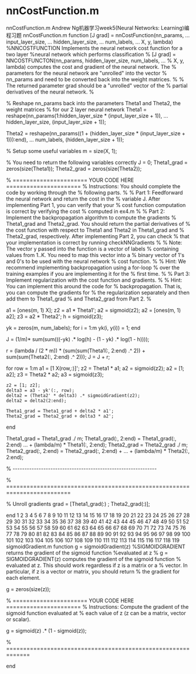 # nnCostFunction.m
nnCostFunction.m
Andrew Ng机器学习week5(Neural Networks: Learning)编程习题
nnCostFunction.m
function [J grad] = nnCostFunction(nn_params, ...
                                   input_layer_size, ...
                                   hidden_layer_size, ...
                                   num_labels, ...
                                   X, y, lambda)
%NNCOSTFUNCTION Implements the neural network cost function for a two layer
%neural network which performs classification
%   [J grad] = NNCOSTFUNCTON(nn_params, hidden_layer_size, num_labels, ...
%   X, y, lambda) computes the cost and gradient of the neural network. The
%   parameters for the neural network are "unrolled" into the vector
%   nn_params and need to be converted back into the weight matrices. 
% 
%   The returned parameter grad should be a "unrolled" vector of the
%   partial derivatives of the neural network.
%

% Reshape nn_params back into the parameters Theta1 and Theta2, the weight matrices
% for our 2 layer neural network
Theta1 = reshape(nn_params(1:hidden_layer_size * (input_layer_size + 1)), ...
                 hidden_layer_size, (input_layer_size + 1));

Theta2 = reshape(nn_params((1 + (hidden_layer_size * (input_layer_size + 1))):end), ...
                 num_labels, (hidden_layer_size + 1));

% Setup some useful variables
m = size(X, 1);

% You need to return the following variables correctly 
J = 0;
Theta1_grad = zeros(size(Theta1));
Theta2_grad = zeros(size(Theta2));

% ====================== YOUR CODE HERE ======================
% Instructions: You should complete the code by working through the
%               following parts.
%
% Part 1: Feedforward the neural network and return the cost in the
%         variable J. After implementing Part 1, you can verify that your
%         cost function computation is correct by verifying the cost
%         computed in ex4.m
%
% Part 2: Implement the backpropagation algorithm to compute the gradients
%         Theta1_grad and Theta2_grad. You should return the partial derivatives of
%         the cost function with respect to Theta1 and Theta2 in Theta1_grad and
%         Theta2_grad, respectively. After implementing Part 2, you can check
%         that your implementation is correct by running checkNNGradients
%
%         Note: The vector y passed into the function is a vector of labels
%               containing values from 1..K. You need to map this vector into a 
%               binary vector of 1's and 0's to be used with the neural network
%               cost function.
%
%         Hint: We recommend implementing backpropagation using a for-loop
%               over the training examples if you are implementing it for the 
%               first time.
%
% Part 3: Implement regularization with the cost function and gradients.
%
%         Hint: You can implement this around the code for
%               backpropagation. That is, you can compute the gradients for
%               the regularization separately and then add them to Theta1_grad
%               and Theta2_grad from Part 2.
%

a1 = [ones(m, 1) X];
z2 = a1 * Theta1';
a2 = sigmoid(z2);
a2 = [ones(m, 1) a2];
z3 = a2 * Theta2';
h = sigmoid(z3);

yk = zeros(m, num_labels);
for i = 1:m
    yk(i, y(i)) = 1;
end

J = (1/m)* sum(sum(((-yk) .* log(h) - (1 - yk) .* log(1 - h))));

r = (lambda / (2 * m)) * (sum(sum(Theta1(:, 2:end) .^ 2))
    + sum(sum(Theta2(:, 2:end) .^ 2)));
J = J + r;

for row = 1:m
    a1 = [1 X(row,:)]';
    z2 = Theta1 * a1;
    a2 = sigmoid(z2);
    a2 = [1; a2];
    z3 = Theta2 * a2;
    a3 = sigmoid(z3);

    z2 = [1; z2];
    delta3 = a3 - yk'(:, row);
    delta2 = (Theta2' * delta3) .* sigmoidGradient(z2);
    delta2 = delta2(2:end);

    Theta1_grad = Theta1_grad + delta2 * a1';
    Theta2_grad = Theta2_grad + delta3 * a2';

end

Theta1_grad = Theta1_grad ./ m;
Theta1_grad(:, 2:end) = Theta1_grad(:, 2:end) ...
        + (lambda/m) * Theta1(:, 2:end);
Theta2_grad = Theta2_grad ./ m;
Theta2_grad(:, 2:end) = Theta2_grad(:, 2:end) + ...
        + (lambda/m) * Theta2(:, 2:end);



% -------------------------------------------------------------

% =========================================================================

% Unroll gradients
grad = [Theta1_grad(:) ; Theta2_grad(:)];


end
1
2
3
4
5
6
7
8
9
10
11
12
13
14
15
16
17
18
19
20
21
22
23
24
25
26
27
28
29
30
31
32
33
34
35
36
37
38
39
40
41
42
43
44
45
46
47
48
49
50
51
52
53
54
55
56
57
58
59
60
61
62
63
64
65
66
67
68
69
70
71
72
73
74
75
76
77
78
79
80
81
82
83
84
85
86
87
88
89
90
91
92
93
94
95
96
97
98
99
100
101
102
103
104
105
106
107
108
109
110
111
112
113
114
115
116
117
118
119
sigmoidGradient.m
function g = sigmoidGradient(z)
%SIGMOIDGRADIENT returns the gradient of the sigmoid function
%evaluated at z
%   g = SIGMOIDGRADIENT(z) computes the gradient of the sigmoid function
%   evaluated at z. This should work regardless if z is a matrix or a
%   vector. In particular, if z is a vector or matrix, you should return
%   the gradient for each element.

g = zeros(size(z));

% ====================== YOUR CODE HERE ======================
% Instructions: Compute the gradient of the sigmoid function evaluated at
%    each value of z (z can be a matrix, vector or scalar).


g = sigmoid(z) .* (1 - sigmoid(z));


% =============================================================


end
